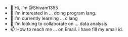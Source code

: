 - 👋 Hi, I’m @Shivam1355
- 👀 I’m interested in ... doing program lang.
- 🌱 I’m currently learning ... c lang
- 💞️ I’m looking to collaborate on ... data analysis
- 📫 How to reach me ... on Email. i have fill my email id.

<!---
Shivam1355/Shivam1355 is a ✨ special ✨ repository because its `README.md` (this file) appears on your GitHub profile.
You can click the Preview link to take a look at your changes.
--->
